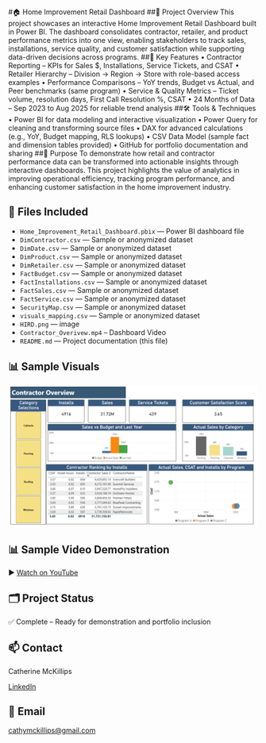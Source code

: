 #🏠 Home Improvement Retail Dashboard
##📌 Project Overview
This project showcases an interactive Home Improvement Retail Dashboard built in Power BI. The dashboard consolidates contractor, retailer, and product performance metrics into one view, enabling stakeholders to track sales, installations, service quality, and customer satisfaction while supporting data-driven decisions across programs.
##🔎 Key Features
•	Contractor Reporting – KPIs for Sales $, Installations, Service Tickets, and CSAT
•	Retailer Hierarchy – Division → Region → Store with role-based access examples
•	Performance Comparisons – YoY trends, Budget vs Actual, and Peer benchmarks (same program)
•	Service & Quality Metrics – Ticket volume, resolution days, First Call Resolution %, CSAT
•	24 Months of Data – Sep 2023 to Aug 2025 for reliable trend analysis
##🛠️ Tools & Techniques
•	Power BI for data modeling and interactive visualization
•	Power Query for cleaning and transforming source files
•	DAX for advanced calculations (e.g., YoY, Budget mapping, RLS lookups)
•	CSV Data Model (sample fact and dimension tables provided)
•	GitHub for portfolio documentation and sharing
##🎯 Purpose
To demonstrate how retail and contractor performance data can be transformed into actionable insights through interactive dashboards. This project highlights the value of analytics in improving operational efficiency, tracking program performance, and enhancing customer satisfaction in the home improvement industry.
## 📎 Files Included

- `Home_Improvement_Retail_Dashboard.pbix` — Power BI dashboard file  
- `DimContractor.csv` — Sample or anonymized dataset  
- `DimDate.csv` — Sample or anonymized dataset  
- `DimProduct.csv` — Sample or anonymized dataset  
- `DimRetailer.csv` — Sample or anonymized dataset  
- `FactBudget.csv` — Sample or anonymized dataset  
- `FactInstallations.csv` — Sample or anonymized dataset  
- `FactSales.csv` — Sample or anonymized dataset  
- `FactService.csv` — Sample or anonymized dataset  
- `SecurityMap.csv` — Sample or anonymized dataset  
- `visuals_mapping.csv` — Sample or anonymized dataset  
- `HIRD.png` — image
- `Contractor_Overivew.mp4` – Dashboard Video  
- `README.md` — Project documentation (this file)

## 📊 Sample Visuals
![Dashboard Overview](HIRD.png)

## 📊 Sample Video Demonstration
▶️ [Watch on YouTube]( https://youtu.be/udmyjITtP_w)

## 🗂️ Project Status

✅ Complete – Ready for demonstration and portfolio inclusion  

## 📫 Contact
Catherine McKillips

[LinkedIn](https://www.linkedin.com/in/catherine-mckillips-data-analytics)  

## 📧 Email
cathymckillips@gmail.com

